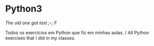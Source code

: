 # Python3
 *The old one got lost ;-; F*

Todos os exercícios em Python que fiz em minhas aulas. / All Python exercises that I did in my classes.